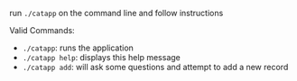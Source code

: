 run `./catapp` on the command line and follow instructions

Valid Commands:

* `./catapp`: runs the application
* `./catapp help`: displays this help message
* `./catapp add`: will ask some questions and attempt to add a new record
